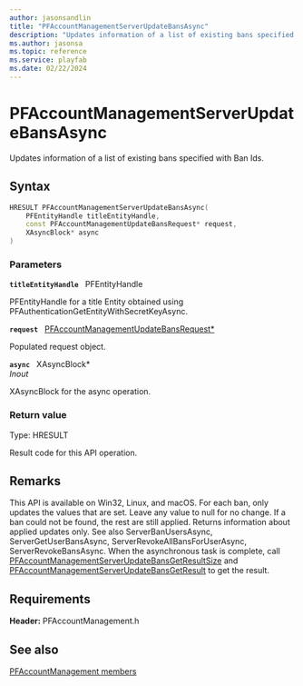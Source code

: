 ```yaml
---
author: jasonsandlin
title: "PFAccountManagementServerUpdateBansAsync"
description: "Updates information of a list of existing bans specified with Ban Ids."
ms.author: jasonsa
ms.topic: reference
ms.service: playfab
ms.date: 02/22/2024
---
```


# PFAccountManagementServerUpdateBansAsync  

Updates information of a list of existing bans specified with Ban Ids.  

## Syntax  
  
```cpp
HRESULT PFAccountManagementServerUpdateBansAsync(  
    PFEntityHandle titleEntityHandle,  
    const PFAccountManagementUpdateBansRequest* request,  
    XAsyncBlock* async  
)  
```  
  
### Parameters  
  
**`titleEntityHandle`** &nbsp; PFEntityHandle  
  
PFEntityHandle for a title Entity obtained using PFAuthenticationGetEntityWithSecretKeyAsync.  
  
**`request`** &nbsp; [PFAccountManagementUpdateBansRequest*](../../pfaccountmanagementtypes/structs/pfaccountmanagementupdatebansrequest.md)  
  
Populated request object.  
  
**`async`** &nbsp; XAsyncBlock*  
*_Inout_*  
  
XAsyncBlock for the async operation.  
  
  
### Return value
Type: HRESULT
  
Result code for this API operation.
  
## Remarks  
  
This API is available on Win32, Linux, and macOS. For each ban, only updates the values that are set. Leave any value to null for no change. If a ban could not be found, the rest are still applied. Returns information about applied updates only. See also ServerBanUsersAsync, ServerGetUserBansAsync, ServerRevokeAllBansForUserAsync, ServerRevokeBansAsync. When the asynchronous task is complete, call [PFAccountManagementServerUpdateBansGetResultSize](pfaccountmanagementserverupdatebansgetresultsize.md) and [PFAccountManagementServerUpdateBansGetResult](pfaccountmanagementserverupdatebansgetresult.md) to get the result.
  
## Requirements  
  
**Header:** PFAccountManagement.h
  
## See also  
[PFAccountManagement members](../pfaccountmanagement_members.md)  

  
  
